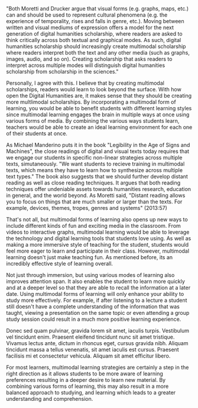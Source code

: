 "Both Moretti and Drucker argue that visual forms (e.g. graphs, maps, etc.) can and should be used to represent cultural phenomena (e.g. the experience of temporality, rises and falls in genre, etc.). Moving between written and visual mediums of expression offers a model for the next generation of digital humanities scholarship, where readers are asked to think critically across both textual and graphical modes. As such, digital humanities scholarship should increasingly create multimodal scholarship where readers interpret both the text and any other media (such as graphs, images, audio, and so on). Creating scholarship that asks readers to interpret across multiple modes will distinguish digital humanities scholarship from scholarship in the sciences."

Personally, I agree with this. I believe that by creating multimodal scholarships, readers would learn to look beyond the surface. With how open the Digital Humanities are, it makes sense that they should be creating more multlimodal scholarships. By incorporating a multimodal form of learning, you would be able to benefit students with different learning styles since multimodal learning engages the brain in multiple ways at once using various forms of media. By combining the various ways students learn, teachers would be able to create an ideal learning environment for each one of their students at once.  

As Michael Manderino puts it in the book "Legibility in the Age of Signs and Machines", the close readings of digital and visual texts today requires that we engage our students in specific non-linear strategies across multiple texts, simutaneously. "We want students to recieve training in multimodal texts, which means they have to learn how to synthesize across multiple text types." The book also suggests that we should further develop distant reading as well as close reading techniques. It argues that both reading techniques offer undeniable assets towards humanities research, education in general, and the world beyond. As Moretti said, "Distant reading allows you to focus on things that are much smaller or larger than the texts. For example, devices, themes, tropes, genres and systems" (2013:57)

That's not all, but multimodal forms of learning also opens up new ways to include different kinds of fun and exciting media in the classroom. From videos to interactive graphs, multimodal learning would be able to leverage the technology and digital learning tools that students love using. As well as making a more immersive style of teaching for the student, students would feel more eager to learn and participate in their class. However, multimodal learning doesn't just make teaching fun. As mentioned before, its an incredibly effective style of learning overall. 

Not just through immersion, but using various modes of learning also improves attention span. It also enables the student to learn more quickly and at a deeper level so that they are able to recall the information at a later date. Using multimodal forms of learning will only enhance your ability to study more effectively. For example, if after listening to a lecture a student still doesn't have a complete understanding of the information that was taught, viewing a presentation on the same topic or even attending a group study session could result in a much more positive learning experience.


<!--	Exported from Voyant Tools (voyant-tools.org).
The iframe src attribute below uses a relative protocol to better function with both
http and https sites, but if you're embedding this into a local web page (file protocol)
you should add an explicit protocol (https if you're using voyant-tools.org, otherwise
it depends on this server.
Feel free to change the height and width values or other styling below: -->

<!-- <iframe style='width: 477px; height: 397px;' src='https://voyant-tools.org/tool/Trends/?query=culture&query=cultural&corpus=40da2583daca4c2db1ab49b9ae4d94aa'></iframe> -->


<!-- <iframe style= "width: 100%; height: 1000px;" src="index.html"></iframe> -->

Donec sed quam pulvinar, gravida lorem sit amet, iaculis turpis. Vestibulum vel tincidunt enim. Praesent eleifend tincidunt nunc sit amet tristique. Vivamus lectus ante, dictum in rhoncus eget, cursus gravida nibh. Aliquam tincidunt massa a tellus venenatis, sit amet iaculis est cursus. Praesent facilisis mi et consectetur vehicula. Aliquam sit amet efficitur libero. 

For most learners, multimodal learning strategies are certainly a step in the right direction as it allows students to be more aware of learning preferences resulting in a deeper desire to learn new material. By combining various forms of learning, this may also result in a more balanced approach to studying, and learning which leads to a greater understanding and comprehension.
